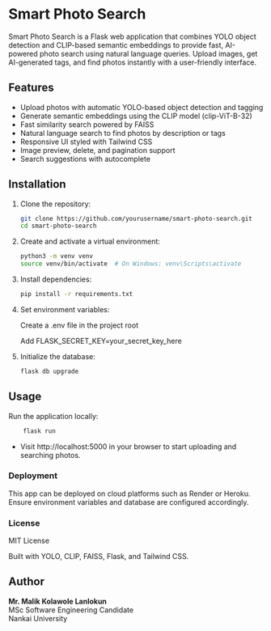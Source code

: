 # Smart Photo Search

Smart Photo Search is a Flask web application that combines YOLO object detection and CLIP-based semantic embeddings to provide fast, AI-powered photo search using natural language queries. Upload images, get AI-generated tags, and find photos instantly with a user-friendly interface.

## Features

- Upload photos with automatic YOLO-based object detection and tagging
- Generate semantic embeddings using the CLIP model (clip-ViT-B-32)
- Fast similarity search powered by FAISS
- Natural language search to find photos by description or tags
- Responsive UI styled with Tailwind CSS
- Image preview, delete, and pagination support
- Search suggestions with autocomplete

## Installation

1. Clone the repository:
   ```bash
   git clone https://github.com/yourusername/smart-photo-search.git
   cd smart-photo-search
   ```
   
2. Create and activate a virtual environment:
    ```bash
    python3 -m venv venv
    source venv/bin/activate  # On Windows: venv\Scripts\activate
    ```

3. Install dependencies:
    ```bash
    pip install -r requirements.txt
    ```

4. Set environment variables:

    Create a .env file in the project root

    Add FLASK_SECRET_KEY=your_secret_key_here

5. Initialize the database:

    ```bash
    flask db upgrade
    ```


## Usage

Run the application locally:
```bash
    flask run
```


- Visit http://localhost:5000 in your browser to start uploading and searching photos.



### Deployment
This app can be deployed on cloud platforms such as Render or Heroku. Ensure environment variables and database are configured accordingly.

### License
MIT License



Built with YOLO, CLIP, FAISS, Flask, and Tailwind CSS.

## Author

**Mr. Malik Kolawole Lanlokun**  
MSc Software Engineering Candidate  
Nankai University
